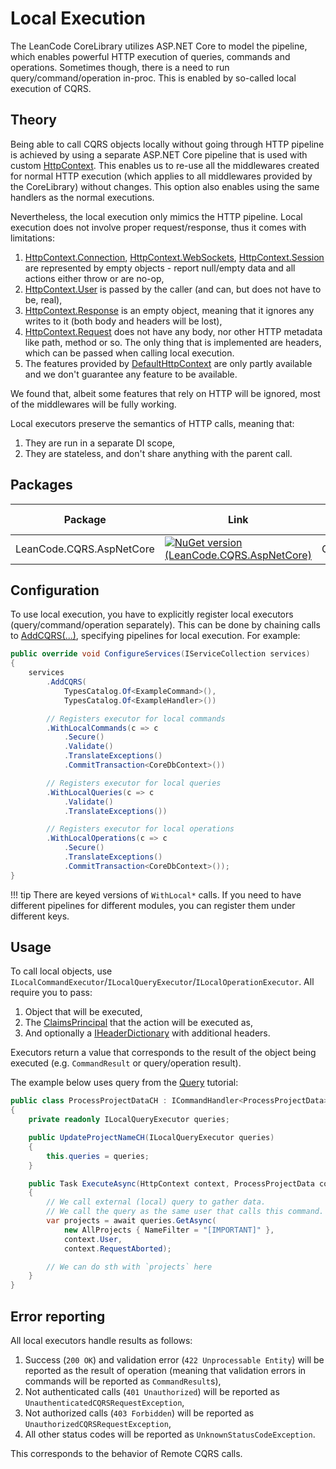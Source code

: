 # Local Execution

The LeanCode CoreLibrary utilizes ASP.NET Core to model the pipeline, which enables powerful HTTP execution of queries, commands and operations. Sometimes though, there is a need to run query/command/operation in-proc. This is enabled by so-called local execution of CQRS.

## Theory

Being able to call CQRS objects locally without going through HTTP pipeline is achieved by using a separate ASP.NET Core pipeline that is used with custom [HttpContext]. This enables us to re-use all the middlewares created for normal HTTP execution (which applies to all middlewares provided by the CoreLibrary) without changes. This option also enables using the same handlers as the normal executions.

Nevertheless, the local execution only mimics the HTTP pipeline. Local execution does not involve proper request/response, thus it comes with limitations:

1. [HttpContext.Connection], [HttpContext.WebSockets], [HttpContext.Session] are represented by empty objects - report null/empty data and all actions either throw or are no-op,
2. [HttpContext.User] is passed by the caller (and can, but does not have to be, real),
3. [HttpContext.Response] is an empty object, meaning that it ignores any writes to it (both body and headers will be lost),
4. [HttpContext.Request] does not have any body, nor other HTTP metadata like path, method or so. The only thing that is implemented are headers, which can be passed when calling local execution.
5. The features provided by [DefaultHttpContext] are only partly available and we don't guarantee any feature to be available.

We found that, albeit some features that rely on HTTP will be ignored, most of the middlewares will be fully working.

Local executors preserve the semantics of HTTP calls, meaning that:

1. They are run in a separate DI scope,
2. They are stateless, and don't share anything with the parent call.

## Packages

| Package                  | Link        | Application in section |
| ------------------------ | ----------- | ---------------------- |
| LeanCode.CQRS.AspNetCore | [![NuGet version (LeanCode.CQRS.AspNetCore)](https://img.shields.io/nuget/vpre/LeanCode.CQRS.AspNetCore.svg?style=flat-square&logo=nuget)](https://www.nuget.org/packages/LeanCode.CQRS.AspNetCore) | Configuration |

## Configuration

To use local execution, you have to explicitly register local executors (query/command/operation separately). This can be done by chaining calls to [AddCQRS(...)], specifying pipelines for local execution. For example:

```csharp
public override void ConfigureServices(IServiceCollection services)
{
    services
        .AddCQRS(
            TypesCatalog.Of<ExampleCommand>(),
            TypesCatalog.Of<ExampleHandler>())

        // Registers executor for local commands
        .WithLocalCommands(c => c
            .Secure()
            .Validate()
            .TranslateExceptions()
            .CommitTransaction<CoreDbContext>())

        // Registers executor for local queries
        .WithLocalQueries(c => c
            .Validate()
            .TranslateExceptions())

        // Registers executor for local operations
        .WithLocalOperations(c => c
            .Secure()
            .TranslateExceptions()
            .CommitTransaction<CoreDbContext>());
}
```

!!! tip
    There are keyed versions of `WithLocal*` calls. If you need to have different pipelines for different modules, you can register them under different keys.

## Usage

To call local objects, use `ILocalCommandExecutor`/`ILocalQueryExecutor`/`ILocalOperationExecutor`. All require you to pass:

1. Object that will be executed,
2. The [ClaimsPrincipal] that the action will be executed as,
3. And optionally a [IHeaderDictionary] with additional headers.

Executors return a value that corresponds to the result of the object being executed (e.g. `CommandResult` or query/operation result).

The example below uses query from the [Query](../query/index.md) tutorial:

```csharp
public class ProcessProjectDataCH : ICommandHandler<ProcessProjectData>
{
    private readonly ILocalQueryExecutor queries;

    public UpdateProjectNameCH(ILocalQueryExecutor queries)
    {
        this.queries = queries;
    }

    public Task ExecuteAsync(HttpContext context, ProcessProjectData command)
    {
        // We call external (local) query to gather data.
        // We call the query as the same user that calls this command.
        var projects = await queries.GetAsync(
            new AllProjects { NameFilter = "[IMPORTANT]" },
            context.User,
            context.RequestAborted);

        // We can do sth with `projects` here
    }
}
```

## Error reporting

All local executors handle results as follows:

1. Success (`200 OK`) and validation error (`422 Unprocessable Entity`) will be reported as the result of operation (meaning that validation errors in commands will be reported as `CommandResult`s),
2. Not authenticated calls (`401 Unauthorized`) will be reported as `UnauthenticatedCQRSRequestException`,
3. Not authorized calls (`403 Forbidden`) will be reported as `UnauthorizedCQRSRequestException`,
4. All other status codes will be reported as `UnknownStatusCodeException`.

This corresponds to the behavior of Remote CQRS calls.

[HttpContext]: https://learn.microsoft.com/en-us/dotnet/api/microsoft.aspnetcore.http.httpcontext
[HttpContext.Connection]: https://learn.microsoft.com/en-us/dotnet/api/microsoft.aspnetcore.http.httpcontext.connection
[HttpContext.WebSockets]: https://learn.microsoft.com/en-us/dotnet/api/microsoft.aspnetcore.http.httpcontext.websockets
[HttpContext.Session]: https://learn.microsoft.com/en-us/dotnet/api/microsoft.aspnetcore.http.httpcontext.session
[HttpContext.User]: https://learn.microsoft.com/en-us/dotnet/api/microsoft.aspnetcore.http.httpcontext.user
[HttpContext.Response]: https://learn.microsoft.com/en-us/dotnet/api/microsoft.aspnetcore.http.httpcontext.response
[HttpContext.Request]: https://learn.microsoft.com/en-us/dotnet/api/microsoft.aspnetcore.http.httpcontext.request
[DefaultHttpContext]: https://learn.microsoft.com/en-us/dotnet/api/microsoft.aspnetcore.http.defaulthttpcontext
[AddCQRS(...)]: https://github.com/leancodepl/corelibrary/blob/HEAD/src/CQRS/LeanCode.CQRS.AspNetCore/ServiceCollectionCQRSExtensions.cs#L17
[ClaimsPrincipal]: https://learn.microsoft.com/en-us/dotnet/api/system.security.claims.claimsprincipal
[IHeaderDictionary]: https://learn.microsoft.com/en-us/dotnet/api/microsoft.aspnetcore.http.iheaderdictionary
